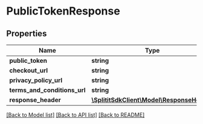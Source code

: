# PublicTokenResponse

## Properties
Name | Type | Description | Notes
------------ | ------------- | ------------- | -------------
**public_token** | **string** |  | [optional] 
**checkout_url** | **string** |  | [optional] 
**privacy_policy_url** | **string** |  | [optional] 
**terms_and_conditions_url** | **string** |  | [optional] 
**response_header** | [**\SplititSdkClient\Model\ResponseHeader**](ResponseHeader.md) |  | [optional] 

[[Back to Model list]](../README.md#documentation-for-models) [[Back to API list]](../README.md#documentation-for-api-endpoints) [[Back to README]](../README.md)


